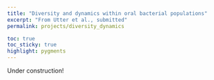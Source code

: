 ```yaml
---
title: "Diversity and dynamics within oral bacterial populations"
excerpt: "From Utter et al., submitted"
permalink: projects/diversity_dynamics

toc: true
toc_sticky: true
highlight: pygments
--- 
```


Under construction!